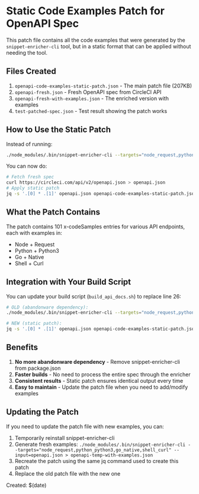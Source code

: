 # Static Code Examples Patch for OpenAPI Spec

This patch file contains all the code examples that were generated by the `snippet-enricher-cli` tool, but in a static format that can be applied without needing the tool.

## Files Created

1. `openapi-code-examples-static-patch.json` - The main patch file (207KB)
2. `openapi-fresh.json` - Fresh OpenAPI spec from CircleCI API
3. `openapi-fresh-with-examples.json` - The enriched version with examples
4. `test-patched-spec.json` - Test result showing the patch works

## How to Use the Static Patch

Instead of running:
```bash
./node_modules/.bin/snippet-enricher-cli --targets="node_request,python_python3,go_native,shell_curl" --input=openapi.json > openapi-with-examples.json
```

You can now do:
```bash
# Fetch fresh spec
curl https://circleci.com/api/v2/openapi.json > openapi.json
# Apply static patch
jq -s '.[0] * .[1]' openapi.json openapi-code-examples-static-patch.json > openapi-with-examples.json
```

## What the Patch Contains

The patch contains 101 x-codeSamples entries for various API endpoints, each with examples in:
- Node + Request
- Python + Python3 
- Go + Native
- Shell + Curl

## Integration with Your Build Script

You can update your build script (`build_api_docs.sh`) to replace line 26:
```bash
# OLD (abandonware dependency):
./node_modules/.bin/snippet-enricher-cli --targets="node_request,python_python3,go_native,shell_curl" --input=openapi.json > openapi-with-examples.json

# NEW (static patch):
jq -s '.[0] * .[1]' openapi.json openapi-code-examples-static-patch.json > openapi-with-examples.json
```

## Benefits

1. **No more abandonware dependency** - Remove snippet-enricher-cli from package.json
2. **Faster builds** - No need to process the entire spec through the enricher
3. **Consistent results** - Static patch ensures identical output every time
4. **Easy to maintain** - Update the patch file when you need to add/modify examples

## Updating the Patch

If you need to update the patch file with new examples, you can:
1. Temporarily reinstall snippet-enricher-cli
2. Generate fresh examples: `./node_modules/.bin/snippet-enricher-cli --targets="node_request,python_python3,go_native,shell_curl" --input=openapi.json > openapi-temp-with-examples.json`
3. Recreate the patch using the same jq command used to create this patch
4. Replace the old patch file with the new one

Created: $(date)
